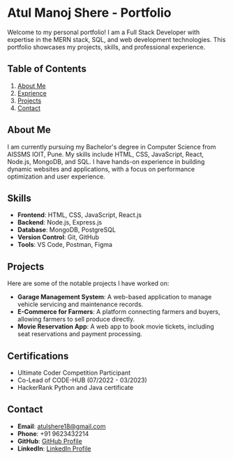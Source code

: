 
# Atul Manoj Shere - Portfolio

Welcome to my personal portfolio! I am a Full Stack Developer with expertise in the MERN stack, SQL, and web development technologies. This portfolio showcases my projects, skills, and professional experience.

## Table of Contents
1. [About Me](#about-me)
2. [Exprience](#skills)
3. [Projects](#projects)
5. [Contact](#contact)

## About Me
I am currently pursuing my Bachelor's degree in Computer Science from AISSMS IOIT, Pune. My skills include HTML, CSS, JavaScript, React, Node.js, MongoDB, and SQL. I have hands-on experience in building dynamic websites and applications, with a focus on performance optimization and user experience.

## Skills
- **Frontend**: HTML, CSS, JavaScript, React.js
- **Backend**: Node.js, Express.js
- **Database**: MongoDB, PostgreSQL
- **Version Control**: Git, GitHub
- **Tools**: VS Code, Postman, Figma

## Projects
Here are some of the notable projects I have worked on:
- **Garage Management System**: A web-based application to manage vehicle servicing and maintenance records.
- **E-Commerce for Farmers**: A platform connecting farmers and buyers, allowing farmers to sell produce directly.
- **Movie Reservation App**: A web app to book movie tickets, including seat reservations and payment processing.

## Certifications
- Ultimate Coder Competition Participant
- Co-Lead of CODE-HUB (07/2022 - 03/2023)
- HackerRank Python and Java certificate

## Contact
- **Email**: atulshere18@gmail.com
- **Phone**: +91 9623432214
- **GitHub**: [GitHub Profile](https://github.com/atulmanoj)
- **LinkedIn**: [LinkedIn Profile](https://www.linkedin.com/in/atulmanoj/)

